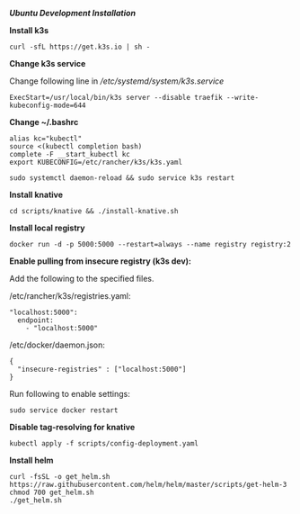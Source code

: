 **_Ubuntu Development Installation_**

**Install k3s**

```
curl -sfL https://get.k3s.io | sh -
```

**Change k3s service**

Change  following line in */etc/systemd/system/k3s.service*

```
ExecStart=/usr/local/bin/k3s server --disable traefik --write-kubeconfig-mode=644
```

**Change ~/.bashrc**

```
alias kc="kubectl"
source <(kubectl completion bash)
complete -F __start_kubectl kc
export KUBECONFIG=/etc/rancher/k3s/k3s.yaml
```

```
sudo systemctl daemon-reload && sudo service k3s restart
```

**Install knative**
```
cd scripts/knative && ./install-knative.sh
```

**Install local registry**

```
docker run -d -p 5000:5000 --restart=always --name registry registry:2
```

**Enable pulling from insecure registry (k3s dev):**

Add the following to the specified files.

/etc/rancher/k3s/registries.yaml:

```
"localhost:5000":
  endpoint:
    - "localhost:5000"
```

/etc/docker/daemon.json:

```
{
  "insecure-registries" : ["localhost:5000"]
}
```

Run following to enable settings:

```
sudo service docker restart
```


**Disable tag-resolving for knative**

```
kubectl apply -f scripts/config-deployment.yaml
```

**Install helm**

```
curl -fsSL -o get_helm.sh https://raw.githubusercontent.com/helm/helm/master/scripts/get-helm-3
chmod 700 get_helm.sh
./get_helm.sh
```